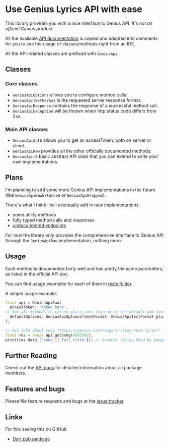 
# Use Genius Lyrics API with ease

This library provides you with a nice interface to Genius API.
*It's not an official Genius product*.

All the available [API documentation](https://docs.genius.com/) is copied
and adapted into comments for you to see the usage of classes/methods right from an IDE.

All the API-related classes are prefixed with `GeniusApi`.

## Classes

### Core classes

* `GeniusApiOptions` allows you to configure method calls.
* `GeniusApiTextFormat` is the requested server response format.
* `GeniusApiResponse` contains the response of a successful method call.
* `GeniusApiException` will be thrown when http status code differs from 2xx.

### Main API classes

* `GeniusApiAuth` allows you to get an accessToken, both on server or client.
* `GeniusApiRaw` provides all the other officially documented methods.
* `GeniusApi` is basic abstract API class that you can extend to write your own implementations.

## Plans

I'm planning to add some more Genius API implementations in the future
(like `GeniusApiRawExtended` or `GeniusApiWrapped`).

There's what I think I will eventually add in new implementations:

* some utility methods
* fully typed method calls and responses
* [undocumented endpoints](https://github.com/shaedrich/geniusly/wiki/Undocumented-API-endpoints)

For now the library only provides the comprehensive interface to Genius API
through the `GeniusApiRaw` implementation, nothing more.

## Usage

Each method is documented fairly well and has pretty the same parameters, as listed
in the official API doc.

You can find usage examples for each of them in [tests folder](https://github.com/nt4f04uNd/genius_api_unofficial/tree/master/test/tests).

A simple usage example:

```dart
final api = GeniusApiRaw(
  accessToken: 'token here',
// Set all methods to return plain text instead of the default dom format.
  defaultOptions: GeniusApiOptions(textFormat: GeniusApiTextFormat.plain),
);

// Get info about song "https://genius.com/Yxngxr1-riley-reid-lyrics".
final res = await api.getSong(4585202);
print(res.data!['song']['full_title']); // Outputs "Riley Reid by ​yxngxr1"
```

## Further Reading

Check out the [API docs] for detailed information about all package members.

[API docs]: https://pub.dev/documentation/genius_api_unofficial/latest/

## Features and bugs

Please file feature requests and bugs at the [issue tracker][tracker].

[tracker]: https://github.com/nt4f04uNd/genius_api_unofficial/issues

## Links

For folk seeing this on GitHub

* [Dart pub package](https://pub.dev/packages/genius_api_unofficial)
